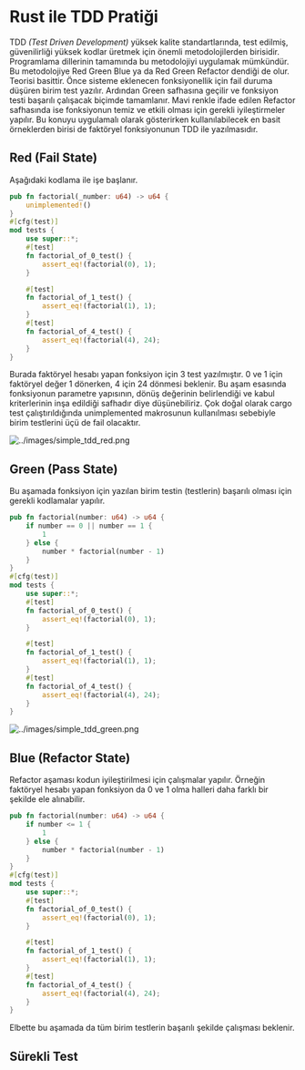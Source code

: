 # Rust ile TDD Pratiği

TDD _(Test Driven Development)_ yüksek kalite standartlarında, test edilmiş, güvenilirliği yüksek kodlar üretmek için önemli metodolojilerden birisidir. Programlama dillerinin tamamında bu metodolojiyi uygulamak mümkündür. Bu metodolojiye Red Green Blue ya da Red Green Refactor dendiği de olur. Teorisi basittir. Önce sisteme eklenecen fonksiyonellik için fail duruma düşüren birim test yazılır. Ardından Green safhasına geçilir ve fonksiyon testi başarılı çalışacak biçimde tamamlanır. Mavi renkle ifade edilen Refactor safhasında ise fonksiyonun temiz ve etkili olması için gerekli iyileştirmeler yapılır. Bu konuyu uygulamalı olarak gösterirken kullanılabilecek en basit örneklerden birisi de faktöryel fonksiyonunun TDD ile yazılmasıdır.

## Red (Fail State)

Aşağıdaki kodlama ile işe başlanır.

```rust
pub fn factorial(_number: u64) -> u64 {
    unimplemented!()
}
#[cfg(test)]
mod tests {
    use super::*;
    #[test]
    fn factorial_of_0_test() {
        assert_eq!(factorial(0), 1);
    }

    #[test]
    fn factorial_of_1_test() {
        assert_eq!(factorial(1), 1);
    }
    #[test]
    fn factorial_of_4_test() {
        assert_eq!(factorial(4), 24);
    }
}
```

Burada faktöryel hesabı yapan fonksiyon için 3 test yazılmıştır. 0 ve 1 için faktöryel değer 1 dönerken, 4 için 24 dönmesi beklenir. Bu aşam esasında fonksiyonun parametre yapısının, dönüş değerinin belirlendiği ve kabul kriterlerinin inşa edildiği safhadır diye düşünebiliriz. Çok doğal olarak cargo test çalıştırıldığında unimplemented makrosunun kullanılması sebebiyle birim testlerini üçü de fail olacaktır.

![../images/simple_tdd_red.png](../images/simple_tdd_red.png)

## Green (Pass State)

Bu aşamada fonksiyon için yazılan birim testin (testlerin) başarılı olması için gerekli kodlamalar yapılır.

```rust
pub fn factorial(number: u64) -> u64 {
    if number == 0 || number == 1 {
        1
    } else {
        number * factorial(number - 1)
    }
}
#[cfg(test)]
mod tests {
    use super::*;
    #[test]
    fn factorial_of_0_test() {
        assert_eq!(factorial(0), 1);
    }

    #[test]
    fn factorial_of_1_test() {
        assert_eq!(factorial(1), 1);
    }
    #[test]
    fn factorial_of_4_test() {
        assert_eq!(factorial(4), 24);
    }
}
```

![../images/simple_tdd_green.png](../images/simple_tdd_green.png)

## Blue (Refactor State)

Refactor aşaması kodun iyileştirilmesi için çalışmalar yapılır. Örneğin faktöryel hesabı yapan fonksiyon da 0 ve 1 olma halleri daha farklı bir şekilde ele alınabilir.

```rust
pub fn factorial(number: u64) -> u64 {
    if number <= 1 {
        1
    } else {
        number * factorial(number - 1)
    }
}
#[cfg(test)]
mod tests {
    use super::*;
    #[test]
    fn factorial_of_0_test() {
        assert_eq!(factorial(0), 1);
    }

    #[test]
    fn factorial_of_1_test() {
        assert_eq!(factorial(1), 1);
    }
    #[test]
    fn factorial_of_4_test() {
        assert_eq!(factorial(4), 24);
    }
}
```

Elbette bu aşamada da tüm birim testlerin başarılı şekilde çalışması beklenir.

## Sürekli Test

